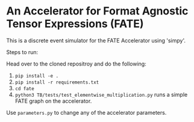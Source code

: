 # An Accelerator for Format Agnostic Tensor Expressions (FATE)

This is a discrete event simulator for the FATE Accelerator using 'simpy'.

Steps to run:

Head over to the cloned repositroy and do the following:
1. `pip install -e .`
2. `pip install -r requirements.txt`
3. `cd fate`
4. `python3 TB/tests/test_elementwise_multiplication.py` runs a simple FATE graph on the accelerator.

Use `parameters.py` to change any of the accelerator parameters. 
